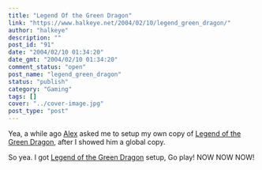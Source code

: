 ```yaml
---
title: "Legend Of the Green Dragon"
link: "https://www.halkeye.net/2004/02/10/legend_green_dragon/"
author: "halkeye"
description: ""
post_id: "91"
date: "2004/02/10 01:34:20"
date_gmt: "2004/02/10 01:34:20"
comment_status: "open"
post_name: "legend_green_dragon"
status: "publish"
category: "Gaming"
tags: []
cover: "../cover-image.jpg"
post_type: "post"
---
```


Yea, a while ago [Alex](http://www.fustiar.org/) asked me to setup my own copy of [Legend of the Green Dragon](http://www.halkeye.net/logd/), after I showed him a global copy.

So yea. I got [Legend of the Green Dragon](http://www.halkeye.net/logd/) setup, Go play! NOW NOW NOW!